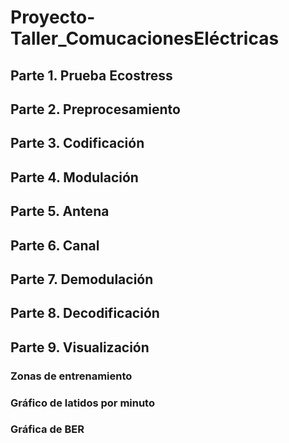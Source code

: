 # Proyecto-Taller_ComucacionesEléctricas
## Parte 1. Prueba Ecostress

## Parte 2. Preprocesamiento

## Parte 3. Codificación

## Parte 4. Modulación

## Parte 5. Antena

## Parte 6. Canal

## Parte 7. Demodulación

## Parte 8. Decodificación

## Parte 9. Visualización
### Zonas de entrenamiento
### Gráfico de latidos por minuto
### Gráfica de BER
